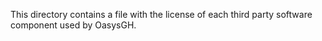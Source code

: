This directory contains a file with the license of each third party software component used by OasysGH.
